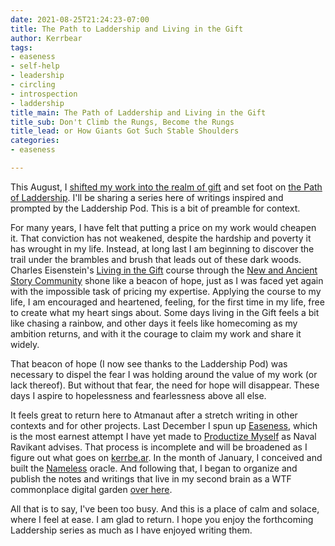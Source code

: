 ```yaml
---
date: 2021-08-25T21:24:23-07:00
title: The Path to Laddership and Living in the Gift
author: Kerrbear
tags:
- easeness
- self-help
- leadership
- circling
- introspection
- laddership
title_main: The Path of Laddership and Living in the Gift
title_sub: Don't Climb the Rungs, Become the Rungs
title_lead: or How Giants Got Such Stable Shoulders
categories:
- easeness

---
```

This August, I [shifted my work into the realm of gift](https://krry.dev/gift "Working in the Gift • krry.dev") and set foot on [the Path of Laddership](https://pod.servicespace.org/apply/laddership "Laddership Pod at ServiceSpace"). I'll be sharing a series here of writings inspired and prompted by the Laddership Pod. This is a bit of preamble for context.

For many years, I have felt that putting a price on my work would cheapen it. That conviction has not weakened, despite the hardship and poverty it has wrought in my life. Instead, at long last I am beginning to discover the trail under the brambles and brush that leads out of these dark woods. Charles Eisenstein's [Living in the Gift](https://charleseisenstein.org/living-in-the-gift/ "Living in the Gift course from Charles Eisenstein") course through the [New and Ancient Story Community](naascommunity.org "The New and Ancient Story Community") shone like a beacon of hope, just as I was faced yet again with the impossible task of pricing my expertise. Applying the course to my life, I am encouraged and heartened, feeling, for the first time in my life, free to create what my heart sings about. Some days living in the Gift feels a bit like chasing a rainbow, and other days it feels like homecoming as my ambition returns, and with it the courage to claim my work and share it widely.

That beacon of hope (I now see thanks to the Laddership Pod) was necessary to dispel the fear I was holding around the value of my work (or lack thereof). But without that fear, the need for hope will disappear. These days I aspire to hopelessness and fearlessness above all else.

It feels great to return here to Atmanaut after a stretch writing in other contexts and for other projects. Last December I spun up [Easeness](https://easeness.biz "Easeness > Business"), which is the most earnest attempt I have yet made to [Productize Myself](https://nav.al/productize-yourself "Productive Yourself by Naval Ravikant") as Naval Ravikant advises. That process is incomplete and will be broadened as I figure out what goes on [kerrbe.ar](https://kerrbe.ar "Kerrbear's Den"). In the month of January, I conceived and built the [Nameless](https://nameless.quest "Nameless: An Oracle") oracle. And following that, I began to organize and publish the notes and writings that live in my second brain as a WTF commonplace digital garden [over here](https://kerrbear.wtf "Kerrbear's Commonplace").

All that is to say, I've been too busy. And this is a place of calm and solace, where I feel at ease. I am glad to return. I hope you enjoy the forthcoming Laddership series as much as I have enjoyed writing them.